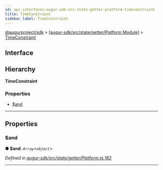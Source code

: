 ```yaml
---
id: api-interfaces-augur-sdk-src-state-getter-platform-timeconstraint
title: TimeConstraint
sidebar_label: TimeConstraint
---
```


[@augurproject/sdk](api-readme.md) > [[augur-sdk/src/state/getter/Platform Module]](api-modules-augur-sdk-src-state-getter-platform-module.md) > [TimeConstraint](api-interfaces-augur-sdk-src-state-getter-platform-timeconstraint.md)

## Interface

## Hierarchy

**TimeConstraint**

### Properties

* [$and](api-interfaces-augur-sdk-src-state-getter-platform-timeconstraint.md#_and)

---

## Properties

<a id="_and"></a>

###  $and

**● $and**: *`Array`<`object`>*

*Defined in [augur-sdk/src/state/getter/Platform.ts:182](https://github.com/AugurProject/augur/blob/0787bf1a23/packages/augur-sdk/src/state/getter/Platform.ts#L182)*

___

